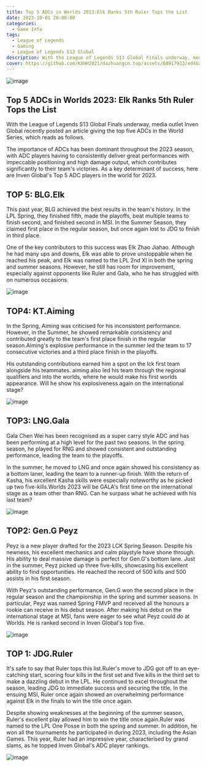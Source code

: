```yaml
---
title: Top 5 ADCs in Worlds 2023:Elk Ranks 5th Ruler Tops the List
date: 2023-10-01 20:00:00
categories:
  - Game Info
tags:
  - League of Legends
  - Gaming
  - League of Legends S13 Global
description: With the League of Legends S13 Global Finals underway, media outlet Inven Global recently posted an article giving the top five ADCs in the World Series, which reads as follows.
cover: https://github.com/KXHH2021/dazhuangcn.top/assets/88917933/ed4b261a-a0fb-4356-9251-7a6fcf38d575
---
```

![image](https://github.com/KXHH2021/dazhuangcn.top/assets/88917933/311df81f-26ff-4cae-b35e-e6d0a4a7d7d8)

## Top 5 ADCs in Worlds 2023: Elk Ranks 5th Ruler Tops the List

With the League of Legends S13 Global Finals underway, media outlet Inven Global recently posted an article giving the top five ADCs in the World Series, which reads as follows.

The importance of ADCs has been dominant throughout the 2023 season, with ADC players having to consistently deliver great performances with impeccable positioning and high damage output, which contributes significantly to their team's victories. As a key determinant of success, here are Inven Global's Top 5 ADC players in the world for 2023.

## TOP 5: BLG.Elk

This past year, BLG achieved the best results in the team's history. In the LPL Spring, they finished fifth, made the playoffs, beat multiple teams to finish second, and finished second in MSI. In the Summer Season, they claimed first place in the regular season, but once again lost to JDG to finish in third place.

One of the key contributors to this success was Elk Zhao Jiahao. Although he had many ups and downs, Elk was able to prove unstoppable when he reached his peak, and Elk was named to the LPL 2nd XI in both the spring and summer seasons. However, he still has room for improvement, especially against opponents like Ruler and Gala, who he has struggled with on numerous occasions.

![image](https://github.com/KXHH2021/dazhuangcn.top/assets/88917933/fc502352-fe68-431d-b7ce-b79ad967b939)

## TOP4: KT.Aiming

In the Spring, Aiming was criticised for his inconsistent performance. However, in the Summer, he showed remarkable consistency and contributed greatly to the team's first place finish in the regular season.Aiming's explosive performance in the summer led the team to 17 consecutive victories and a third place finish in the playoffs.

His outstanding contributions earned him a spot on the lck first team alongside his teammates. aiming also led his team through the regional qualifiers and into the worlds, where he would make his first worlds appearance. Will he show his explosiveness again on the international stage?

![image](https://github.com/KXHH2021/dazhuangcn.top/assets/88917933/e8b67fd7-e791-437c-84b0-34aca9f4c660)

## TOP3: LNG.Gala

Gala Chen Wei has been recognised as a super carry style ADC and has been performing at a high level for the past two seasons. In the spring season, he played for RNG and showed consistent and outstanding performance, leading the team to the playoffs.

In the summer, he moved to LNG and once again showed his consistency as a bottom laner, leading the team to a runner-up finish. With the return of Kasha, his excellent Kasha skills were especially noteworthy as he picked up two five-kills.Worlds 2023 will be GALA's first time on the international stage as a team other than RNG. Can he surpass what he achieved with his last team?

![image](https://github.com/KXHH2021/dazhuangcn.top/assets/88917933/d40102a6-296b-4a13-90af-55c0f13fd18e)

## TOP2: Gen.G Peyz

Peyz is a new player drafted for the 2023 LCK Spring Season. Despite his newness, his excellent mechanics and calm playstyle have shone through. His ability to deal massive damage is perfect for Gen.G's bottom lane. Just in the summer, Peyz picked up three five-kills, showcasing his excellent ability to find opportunities. He reached the record of 500 kills and 500 assists in his first season.

With Peyz's outstanding performance, Gen.G won the second place in the regular season and the championship in the spring and summer seasons. In particular, Peyz was named Spring FMVP and received all the honours a rookie can receive in his debut season. After making his debut on the international stage at MSI, fans were eager to see what Peyz could do at Worlds. He is ranked second in Inven Global's top five.

![image](https://github.com/KXHH2021/dazhuangcn.top/assets/88917933/53a9041c-9063-4ec2-92a4-76cd31d396b2)

## TOP 1: JDG.Ruler

It's safe to say that Ruler tops this list.Ruler's move to JDG got off to an eye-catching start, scoring four kills in the first set and five kills in the third set to make a dazzling debut in the LPL. He continued to excel throughout the season, leading JDG to immediate success and securing the title. In the ensuing MSI, Ruler once again showed an overwhelming performance against Elk in the finals to win the title once again.

Despite showing weaknesses at the beginning of the summer season, Ruler's excellent play allowed him to win the title once again.Ruler was named to the LPL One Posse in both the spring and summer. In addition, he won all the tournaments he participated in during 2023, including the Asian Games. This year, Ruler had an impressive year, characterised by grand slams, as he topped Inven Global's ADC player rankings.

![image](https://github.com/KXHH2021/dazhuangcn.top/assets/88917933/db726611-1b5f-4c85-8fd4-4a617f34b818)
